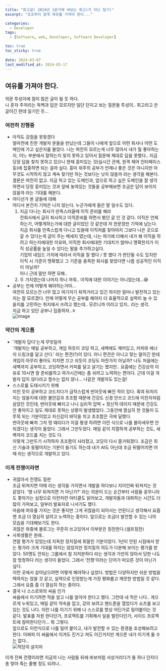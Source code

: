 ```yaml
---
title: "회고글) 2024년 1분기에 써보는 회고(가 아닌 일기)"
excerpt: "초조하지 않게 여유를 가져야 한다..."

categories:
  - Developer
tags:
  - [Software, web, Developer, Software Developer]

toc: true
toc_sticky: true
 
date: 2024-03-07
last_modified_at: 2024-03-17
---   
```


## 여유를 가져야 한다.
의문 투성이에 점이 많은 글이 될 듯 하다.     
나 혼자 주저리는 독백과 답은 모르지만 일단 던지고 보는 질문들 투성이.. 회고라고 쓴 글이긴 한데 일기인 듯...      

### 여전히 진행중
- 아직도 강점을 못찾겠다     
  얼마전에 친한 개발자 분들을 만났는데 그들이 나에게 앞으로 어떤 회사나 어떤 도메인에 가고 싶은지를 물었다. 나는 여전히 모르는게 너무 많아서 내가 뭘 좋아하는지, 어느 부분에서 잘하는지 찾지 못하고 있어서 질문에 제대로 답을 못했다.. 지금 당장 답을 찾지 못하고 있으니 현재 흥미있는 것(실시간 관제, 원격 제어 인터페이스 등)에 집중하면 되는 걸까 싶다. 흥미 위주의 공부가 언제나 좋은 것은 아니지만 아무것도 시작하지 않고 계속 찾기만 하는 것보다는 낫지 않을까 라는 생각을 해본다.    
  결론은 여전히 없고. 지금 하고 있는 도메인과, 앞으로 하고 싶은 도메인을 잘 생각하면서 당장 흥미있는 것과 앞에 놓여있는 것들을 공부해보면 조금은 답이 보이지 않을까 라는 기대를 해본다.    
- 어디선가 본 글들에 대해     
  어디서 본건지 기억은 나지 않는다. 누군가에게 들은 말 일수도 있다.      
  1. 지금 다니는 회사가 만족스러울때 이직 준비를 해라     
      전회사에서 급히 퇴사하고 이직준비를 하면서 봤던 글 인 것 같다. 이직은 언제하는가, 어떻게하는가에 대한 글이었던 것 같은데 저 한문장만 기억에 남는다. 지금 회사를 만족스럽게 다니고 있을때 이직처를 찾아야지 그보다 나은 곳으로 갈 수 있다는게 글이 주는 메세지 였는데, 나는 여기에 더해서 내가 왜 이직을 하려고 하는지에대한 이유와, 이직한 회사에대한 기대치가 얼마나 명확한지가 이직 성공률을 높일 수 있다는 말을 추가하고싶다.     
      기업의 네임드 가치에 따라서 이직을 잘 했다 / 못 했다 가 판단될 수도 있지만 이직 시 기준이 명확했고 그 기준을 충족한 회사를 찾았다면 나름 성공적인 이직이 아닐까?      
      아니 근데 말만 하면 모해..
  1. 두 가지였는데 나머지 하나 까묵.. 이직에 대한 이야기는 아니었는데...😅
- 공부는 언제 어떻게 해야하는거야...     
  여전히 모르는건 너무 많고 여기저기 뒤적거리고 있긴 하지만 얼마나 발전하고 있는지는 잘 모르겠다. 언제 어떻게 무슨 공부를 해야지 더 효율적으로 실력이 늘 수 있을지를 고민하는 취지에서 쓰려고 했는데.. 모르니까 이러고 있지.. 라는 생각.     
  지금 하고 있던 공부나 집중하자..ㅎ    
  ![image](https://github.com/sunmerrr/sunmerrr.github.io/assets/65106740/4c0b854e-a5f5-4dab-b96c-d417a95fd9f3)

### 약간의 게으름
- '개발자 답다'는게 무엇일까     
  '개발자는 매일 공부하고, 게임 하듯이 코딩 하고, 새벽에도 깨어있고, 커피와 에너지 드링크를 달고 산다.' 라는 편견(?)이 있다. 아니 편견은 아니고 맞는 말이긴 한데 게임이 아무리 좋아도 지치면 끄고 쉬듯이 코딩도 마찬가지 아닐까? 나도 처음에는 새벽까지 공부하고, 코딩하면서 커피를 달고 살기는 했지만.. 요즘에는 건강상의 이유로 10시면 잘 준비를하고 여가시간에는 좀 쉬려고 노력하는 편이다. 근데 이걸 개발자 답지 않다라고 할수는 없지 않나... 나같은 개발자도 있는걸!     
- 스스로를 도태시키기 위해     
  미친 듯이 공부하고 코드치다가 급작스럽게 번아웃에 빠진 적이 있다. 혹여 뒤처지지는 않을지에 대한 불안감과 초조함 때문에 건강도 신경 안쓰고 코드에 미친자처럼 살았던 것인데, 번아웃에 빠지고 나니 심리적 압박 + 정신적 데이지 때문에 건강도 안 좋아지고 일도 제대로 못하는 상황이 발생했었다. 그동안에 열심히 한 것들이 도루묵 되는 기분이었고 자신감이 바닥을 치고 초조함은 극에 달했다.     
  번아웃에 빠져 그저 멍 때리다가 이걸 평생 하려면 이런 식으로 나를 몰아세우면 안 되겠다는 생각이 들었다. 그래서 그만두었다. 매일 같이 치열하게 공부하는 것도, 새벽까지 코드를 치는 것도 다.    
  이렇게 그만두기 시작하자 초조함이 사라졌고, 코딩이 다시 즐거워졌다. 조금은 최신 기술과 동떨어지는 기분이 들기도 하는데 내가 AI도 아닌데 조금 뒤떨어지면 어때 라는 생각으로 개발하고 있다.    

### 이게 전쟁이라면
- 귀찮아서 전쟁도 질판      
  조금 뒤쳐지면 어때 라는 생각을 가지면서 개발을 하다보니 지이인짜 뒤쳐지는 것 같았다. '엥 너무 뒤쳐지면 거 아닌가?' 라는 의문이 드는 순간부터 사람들 꽁무니라도 쫓아가는 심정으로 이런저런 아티클도 읽어보고, 개발자들과 대화하는 시간도 더 많이 가져보고, 일부러 발표자로 나서기도 했다.     
  마음에 여유를 가지는 것은 좋지만 그게 귀찮음이 되어서는 안된다고 생각해서 요즘엔 조금 더 열심히 살려고 노력하는 중이다. 앞으로는 조금더 발전할 수 있는 나의 모습을 기대해보기도 한다.    
  귀찮은 와중에 블로그는 꾸준히 쓰고있어서 이부분은 칭찬한다.(셀프칭찬)    
- 사회생활은 원래..     
  연말 평가가 있었는데 지독한 정치질에 휘말린 기분이었다. 1년이 안된 시점에서 받는 평가라 크게 기대를 하지는 않았지만 정치질의 의도가 다분해 보이는 평가를 받았다. 50명도 안되는 그룹에서 참 지저분하다 라는 생각과 가만히 앉아서 당한 나도 참 멍청하다 라는 생각이 들었다. 그래서 '전쟁'이라는 단어가 떠오른 것이 아닌가 싶다.     
  이런 곳에서 살아남으려면 어떻게 해야하나 싶었다. 방법은 다양하지만 쉬운 방법을 택하지는 않을 것 같고, 실력으로 인정받는게 가장 평화롭고 깨끗한 방법일 것 같다. 그래서 요즘 좀 더 열심히 하는 중이다.    
- 결국 나 스스로와의 싸움 인가     
  싸움에서 이기려면 적을 알고 나를 알아야 한다고 했다. 그런데 내 적은 나다.. 게으르게 누워있고, 매일 같이 약속을 잡고, 강의 보려고 핸드폰을 열었다가 쇼츠를 보고 있는 것도 나다. 이런 나를 이기기 위해 나 스스로를 항상 어딘가로 밀어붙이는 것 같다. 발표를 자원 한다던가, 프로젝트를 기획해서 일을 벌린다던가, 사이드 프로젝트에 참여한다던가... 뭐 그렇다.    
  앞으로도 이런식으로 나를 밀어 붙이고, 내가 발전할 수 있는 환경을 조성해보려고 한다. 어짜피 이 싸움에서 이겨도 진거고 져도 이긴거지만 게으른 내가 이기게 둘 수는 없다..      
  ![적당히 살지마](https://github.com/sunmerrr/sunmerrr.github.io/assets/65106740/b2c8e35f-b41a-4253-bb13-0afb9273076a)
    
이게 진짜 전쟁이라면 지금의 나는 사람들 뒤에 바보처럼 서성거리다가 돌 하나 던지다 총 맞아 죽는 졸병 정도 되려나..      
